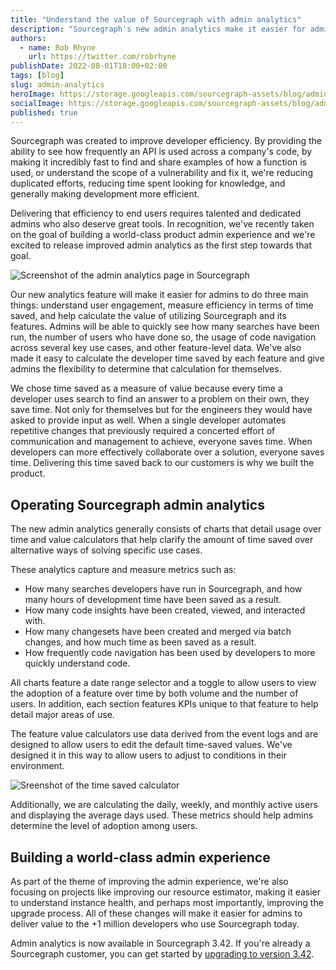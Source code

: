 ```yaml
---
title: "Understand the value of Sourcegraph with admin analytics"
description: "Sourcegraph's new admin analytics make it easier for admins to understand user engagement, measure efficiencies, and quantify the value of Sourcegraph."
authors:
  - name: Rob Rhyne
    url: https://twitter.com/robrhyne
publishDate: 2022-08-01T18:00+02:00
tags: [blog]
slug: admin-analytics
heroImage: https://storage.googleapis.com/sourcegraph-assets/blog/admin-analytics/Admin_Analytics_Blog.png
socialImage: https://storage.googleapis.com/sourcegraph-assets/blog/admin-analytics/Admin_Analytics_Blog.png
published: true
---
```


Sourcegraph was created to improve developer efficiency. By providing the ability to see how frequently an API is used across a company's code, by making it incredibly fast to find and share examples of how a function is used, or understand the scope of a vulnerability and fix it, we're reducing duplicated efforts, reducing time spent looking for knowledge, and generally making development more efficient. 

Delivering that efficiency to end users requires talented and dedicated admins who also deserve great tools. In recognition, we've recently taken on the goal of building a world-class product admin experience and we're excited to release improved admin analytics as the first step towards that goal. 

![Screenshot of the admin analytics page in Sourcegraph](https://storage.googleapis.com/sourcegraph-assets/blog/admin-analytics/Admin_Analytics_Blog.png)

Our new analytics feature will make it easier for admins to do three main things: understand user engagement, measure efficiency in terms of time saved, and help calculate the value of utilizing Sourcegraph and its features. Admins will be able to quickly see how many searches have been run, the number of users who have done so, the usage of code navigation across several key use cases, and other feature-level data. We've also made it easy to calculate the developer time saved by each feature and give admins the flexibility to determine that calculation for themselves.  

We chose time saved as a measure of value because every time a developer uses search to find an answer to a problem on their own, they save time. Not only for themselves but for the engineers they would have asked to provide input as well. When a single developer automates repetitive changes that previously required a concerted effort of communication and management to achieve, everyone saves time. When developers can more effectively collaborate over a solution, everyone saves time. Delivering this time saved back to our customers is why we built the product. 

## Operating Sourcegraph admin analytics

The new admin analytics generally consists of charts that detail usage over time and value calculators that help clarify the amount of time saved over alternative ways of solving specific use cases. 

These analytics capture and measure metrics such as:

- How many searches developers have run in Sourcegraph, and how many hours of development time have been saved as a result.
- How many code insights have been created, viewed, and interacted with.
- How many changesets have been created and merged via batch changes, and how much time as been saved as a result.
- How frequently code navigation has been used by developers to more quickly understand code. 

All charts feature a date range selector and a toggle to allow users to view the adoption of a feature over time by both volume and the number of users. In addition, each section features KPIs unique to that feature to help detail major areas of use. 

The feature value calculators use data derived from the event logs and are designed to allow users to edit the default time-saved values. We've designed it in this way to allow users to adjust to conditions in their environment. 

![Sreenshot of the time saved calculator](https://storage.googleapis.com/sourcegraph-assets/blog/admin-analytics/time-saved-calculator.png)

Additionally, we are calculating the daily, weekly, and monthly active users and displaying the average days used. These metrics should help admins determine the level of adoption among users. 

## Building a world-class admin experience

As part of the theme of improving the admin experience, we're also focusing on projects like improving our resource estimator, making it easier to understand instance health, and perhaps most importantly, improving the upgrade process. All of these changes will make it easier for admins to deliver value to the +1 million developers who use Sourcegraph today. 

Admin analytics is now available in Sourcegraph 3.42. If you're already a Sourcegraph customer, you can get started by [upgrading to version 3.42](https://docs.sourcegraph.com/admin/updates).
